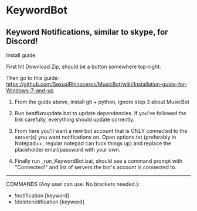 # KeywordBot
Keyword Notifications, similar to skype, for Discord!
--------------------------
Install guide:

First hit Download Zip, should be a button somewhere top-right.

Then go to this guide: https://github.com/SexualRhinoceros/MusicBot/wiki/Installation-guide-for-Windows-7-and-up

1. From the guide above, install git + python, ignore step 3 about MusicBot

2. Run bestfixnupdate.bat to update dependencies. If you've followed the link carefully, everything should update correctly.

3. From here you'll want a new bot account that is ONLY connected to the server(s) you want notifications on.
Open options.txt (preferably in Notepad++, regular notepad can fuck things up) and replace the placeholder email/password with your own.

4. Finally run _run_KeywordBot.bat, should see a command prompt with "Connected!" and list of servers the bot's account is connected to.

------------------------
COMMANDS (Any user can use. No brackets needed.):
- !notification [keyword]
- !deletenotification [keyword]
